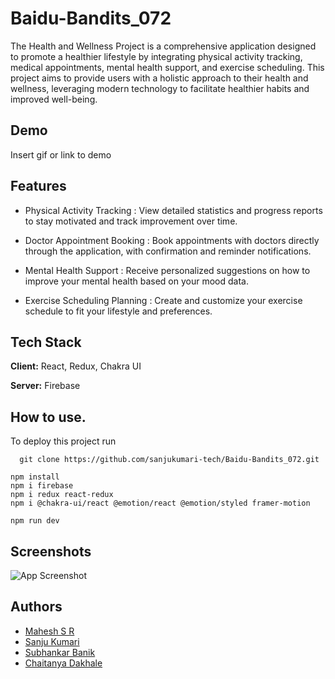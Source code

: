
# Baidu-Bandits_072

The Health and Wellness Project is a comprehensive application designed to promote a healthier lifestyle by integrating physical activity tracking, medical appointments, mental health support, and exercise scheduling. This project aims to provide users with a holistic approach to their health and wellness, leveraging modern technology to facilitate healthier habits and improved well-being.




## Demo

Insert gif or link to demo


## Features

- Physical Activity Tracking : View detailed statistics and progress reports to stay motivated and track improvement over time.

- Doctor Appointment Booking : Book appointments with doctors directly through the application, with confirmation and reminder notifications.

- Mental Health Support : Receive personalized suggestions on how to improve your mental health based on your mood data.

- Exercise Scheduling Planning : Create and customize your exercise schedule to fit your lifestyle and preferences.


## Tech Stack

**Client:** React, Redux, Chakra UI

**Server:** Firebase


## How to use.

To deploy this project run

```
  git clone https://github.com/sanjukumari-tech/Baidu-Bandits_072.git
```

````
npm install
npm i firebase
npm i redux react-redux
npm i @chakra-ui/react @emotion/react @emotion/styled framer-motion

npm run dev
````
## Screenshots

![App Screenshot](https://via.placeholder.com/468x300?text=App+Screenshot+Here)


## Authors

- [Mahesh S R](https://github.com/mahesh06111999)
- [Sanju Kumari](https://github.com/sanjukumari-tech)
- [Subhankar Banik](https://github.com/subhankarbanik)
- [Chaitanya Dakhale](https://github.com/Chaitanya-05)

